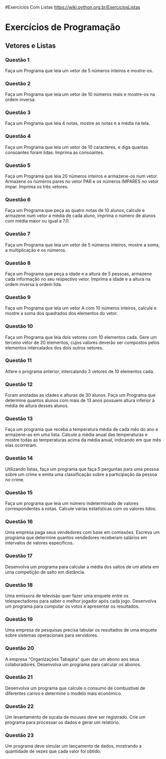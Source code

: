 #Exercícios Com Listas
https://wiki.python.org.br/ExerciciosListas

# Exercícios de Programação

## Vetores e Listas

### Questão 1

Faça um Programa que leia um vetor de 5 números inteiros e mostre-os.

### Questão 2

Faça um Programa que leia um vetor de 10 números reais e mostre-os na ordem inversa.

### Questão 3

Faça um Programa que leia 4 notas, mostre as notas e a média na tela.

### Questão 4

Faça um Programa que leia um vetor de 10 caracteres, e diga quantas consoantes foram lidas. Imprima as consoantes.

### Questão 5

Faça um Programa que leia 20 números inteiros e armazene-os num vetor. Armazene os números pares no vetor PAR e os números IMPARES no vetor ímpar. Imprima os três vetores.

### Questão 6

Faça um Programa que peça as quatro notas de 10 alunos, calcule e armazene num vetor a média de cada aluno, imprima o número de alunos com média maior ou igual a 7.0.

### Questão 7

Faça um Programa que leia um vetor de 5 números inteiros, mostre a soma, a multiplicação e os números.

### Questão 8

Faça um Programa que peça a idade e a altura de 5 pessoas, armazene cada informação no seu respectivo vetor. Imprima a idade e a altura na ordem inversa à ordem lida.

### Questão 9

Faça um Programa que leia um vetor A com 10 números inteiros, calcule e mostre a soma dos quadrados dos elementos do vetor.

### Questão 10

Faça um Programa que leia dois vetores com 10 elementos cada. Gere um terceiro vetor de 20 elementos, cujos valores deverão ser compostos pelos elementos intercalados dos dois outros vetores.

### Questão 11

Altere o programa anterior, intercalando 3 vetores de 10 elementos cada.

### Questão 12

Foram anotadas as idades e alturas de 30 alunos. Faça um Programa que determine quantos alunos com mais de 13 anos possuem altura inferior à média de altura desses alunos.

### Questão 13

Faça um programa que receba a temperatura média de cada mês do ano e armazene-as em uma lista. Calcule a média anual das temperaturas e mostre todas as temperaturas acima da média anual, indicando em que mês elas ocorreram.

### Questão 14

Utilizando listas, faça um programa que faça 5 perguntas para uma pessoa sobre um crime e emita uma classificação sobre a participação da pessoa no crime.

### Questão 15

Faça um programa que leia um número indeterminado de valores correspondentes a notas. Calcule várias estatísticas com os valores lidos.

### Questão 16

Uma empresa paga seus vendedores com base em comissões. Escreva um programa que determine quantos vendedores receberam salários em intervalos de valores específicos.

### Questão 17

Desenvolva um programa para calcular a média dos saltos de um atleta em uma competição de salto em distância.

### Questão 18

Uma emissora de televisão quer fazer uma enquete entre os telespectadores para saber o melhor jogador após cada jogo. Desenvolva um programa para computar os votos e apresentar os resultados.

### Questão 19

Uma empresa de pesquisas precisa tabular os resultados de uma enquete sobre sistemas operacionais para servidores.

### Questão 20

A empresa "Organizações Tabajara" quer dar um abono aos seus colaboradores. Desenvolva um programa para calcular os abonos.

### Questão 21

Desenvolva um programa que calcule o consumo de combustível de diferentes carros e determine o modelo mais econômico.

### Questão 22

Um levantamento de sucata de mouses deve ser registrado. Crie um programa para processar os dados e gerar um relatório.

### Questão 23

Um programa deve simular um lançamento de dados, mostrando a quantidade de vezes que cada valor foi obtido.
